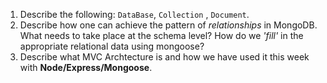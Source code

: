 1. Describe the following: `DataBase`, `Collection` , `Document`.
2. Describe how one can achieve the pattern of _relationships_ in MongoDB. What
   needs to take place at the schema level? How do we _'fill'_ in the
   appropriate relational data using mongoose?
3. Describe what MVC Archtecture is and how we have used it this week with
   **Node/Express/Mongoose**.
